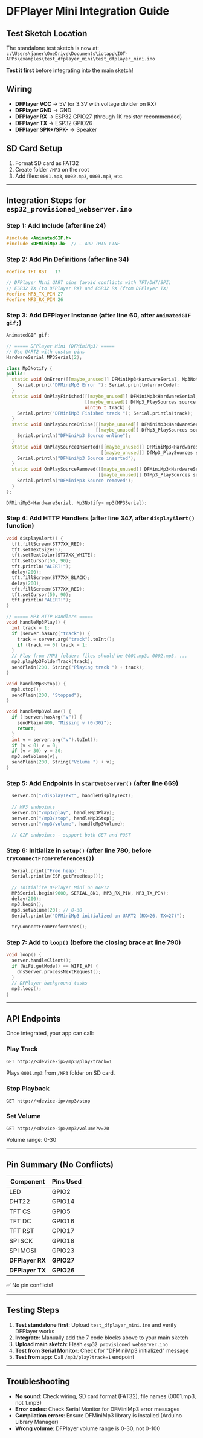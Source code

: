 # DFPlayer Mini Integration Guide

## Test Sketch Location
The standalone test sketch is now at:
`c:\Users\janer\OneDrive\Documents\iotapp\IOT-APPs\examples\test_dfplayer_mini\test_dfplayer_mini.ino`

**Test it first** before integrating into the main sketch!

## Wiring
- **DFPlayer VCC** → 5V (or 3.3V with voltage divider on RX)
- **DFPlayer GND** → GND
- **DFPlayer RX** → ESP32 GPIO27 (through 1K resistor recommended)
- **DFPlayer TX** → ESP32 GPIO26
- **DFPlayer SPK+/SPK-** → Speaker

## SD Card Setup
1. Format SD card as FAT32
2. Create folder `/MP3` on the root
3. Add files: `0001.mp3`, `0002.mp3`, `0003.mp3`, etc.

---

## Integration Steps for `esp32_provisioned_webserver.ino`

### Step 1: Add Include (after line 24)
```cpp
#include <AnimatedGIF.h>
#include <DFMiniMp3.h>  // ← ADD THIS LINE
```

### Step 2: Add Pin Definitions (after line 34)
```cpp
#define TFT_RST   17

// DFPlayer Mini UART pins (avoid conflicts with TFT/DHT/SPI)
// ESP32 TX (to DFPlayer RX) and ESP32 RX (from DFPlayer TX)
#define MP3_TX_PIN 27
#define MP3_RX_PIN 26
```

### Step 3: Add DFPlayer Instance (after line 60, after `AnimatedGIF gif;`)
```cpp
AnimatedGIF gif;

// ===== DFPlayer Mini (DFMiniMp3) =====
// Use UART2 with custom pins
HardwareSerial MP3Serial(2);

class Mp3Notify {
public:
  static void OnError([[maybe_unused]] DFMiniMp3<HardwareSerial, Mp3Notify>& mp3, uint16_t errorCode) {
    Serial.print("DFMiniMp3 Error "); Serial.println(errorCode);
  }
  static void OnPlayFinished([[maybe_unused]] DFMiniMp3<HardwareSerial, Mp3Notify>& mp3, 
                             [[maybe_unused]] DfMp3_PlaySources source, 
                             uint16_t track) {
    Serial.print("DFMiniMp3 Finished track "); Serial.println(track);
  }
  static void OnPlaySourceOnline([[maybe_unused]] DFMiniMp3<HardwareSerial, Mp3Notify>& mp3, 
                                 [[maybe_unused]] DfMp3_PlaySources source) {
    Serial.println("DFMiniMp3 Source online");
  }
  static void OnPlaySourceInserted([[maybe_unused]] DFMiniMp3<HardwareSerial, Mp3Notify>& mp3, 
                                   [[maybe_unused]] DfMp3_PlaySources source) {
    Serial.println("DFMiniMp3 Source inserted");
  }
  static void OnPlaySourceRemoved([[maybe_unused]] DFMiniMp3<HardwareSerial, Mp3Notify>& mp3, 
                                  [[maybe_unused]] DfMp3_PlaySources source) {
    Serial.println("DFMiniMp3 Source removed");
  }
};

DFMiniMp3<HardwareSerial, Mp3Notify> mp3(MP3Serial);
```

### Step 4: Add HTTP Handlers (after line 347, after `displayAlert()` function)
```cpp
void displayAlert() {
  tft.fillScreen(ST77XX_RED);
  tft.setTextSize(5);
  tft.setTextColor(ST77XX_WHITE);
  tft.setCursor(50, 90);
  tft.println("ALERT!");
  delay(200);
  tft.fillScreen(ST77XX_BLACK);
  delay(200);
  tft.fillScreen(ST77XX_RED);
  tft.setCursor(50, 90);
  tft.println("ALERT!");
}

// ===== MP3 HTTP Handlers =====
void handleMp3Play() {
  int track = 1;
  if (server.hasArg("track")) {
    track = server.arg("track").toInt();
    if (track <= 0) track = 1;
  }
  // Play from /MP3 folder: files should be 0001.mp3, 0002.mp3, ...
  mp3.playMp3FolderTrack(track);
  sendPlain(200, String("Playing track ") + track);
}

void handleMp3Stop() {
  mp3.stop();
  sendPlain(200, "Stopped");
}

void handleMp3Volume() {
  if (!server.hasArg("v")) {
    sendPlain(400, "Missing v (0-30)");
    return;
  }
  int v = server.arg("v").toInt();
  if (v < 0) v = 0;
  if (v > 30) v = 30;
  mp3.setVolume(v);
  sendPlain(200, String("Volume ") + v);
}
```

### Step 5: Add Endpoints in `startWebServer()` (after line 669)
```cpp
  server.on("/displayText", handleDisplayText);
  
  // MP3 endpoints
  server.on("/mp3/play", handleMp3Play);
  server.on("/mp3/stop", handleMp3Stop);
  server.on("/mp3/volume", handleMp3Volume);
  
  // GIF endpoints - support both GET and POST
```

### Step 6: Initialize in `setup()` (after line 780, before `tryConnectFromPreferences()`)
```cpp
  Serial.print("Free heap: ");
  Serial.println(ESP.getFreeHeap());
  
  // Initialize DFPlayer Mini on UART2
  MP3Serial.begin(9600, SERIAL_8N1, MP3_RX_PIN, MP3_TX_PIN);
  delay(200);
  mp3.begin();
  mp3.setVolume(20); // 0-30
  Serial.println("DFMiniMp3 initialized on UART2 (RX=26, TX=27)");
  
  tryConnectFromPreferences();
```

### Step 7: Add to `loop()` (before the closing brace at line 790)
```cpp
void loop() {
  server.handleClient();
  if (WiFi.getMode() == WIFI_AP) {
    dnsServer.processNextRequest();
  }
  // DFPlayer background tasks
  mp3.loop();
}
```

---

## API Endpoints

Once integrated, your app can call:

### Play Track
```
GET http://<device-ip>/mp3/play?track=1
```
Plays `0001.mp3` from `/MP3` folder on SD card.

### Stop Playback
```
GET http://<device-ip>/mp3/stop
```

### Set Volume
```
GET http://<device-ip>/mp3/volume?v=20
```
Volume range: 0-30

---

## Pin Summary (No Conflicts)

| Component | Pins Used |
|-----------|-----------|
| LED | GPIO2 |
| DHT22 | GPIO14 |
| TFT CS | GPIO5 |
| TFT DC | GPIO16 |
| TFT RST | GPIO17 |
| SPI SCK | GPIO18 |
| SPI MOSI | GPIO23 |
| **DFPlayer RX** | **GPIO27** |
| **DFPlayer TX** | **GPIO26** |

✅ No pin conflicts!

---

## Testing Steps

1. **Test standalone first**: Upload `test_dfplayer_mini.ino` and verify DFPlayer works
2. **Integrate**: Manually add the 7 code blocks above to your main sketch
3. **Upload main sketch**: Flash `esp32_provisioned_webserver.ino`
4. **Test from Serial Monitor**: Check for "DFMiniMp3 initialized" message
5. **Test from app**: Call `/mp3/play?track=1` endpoint

---

## Troubleshooting

- **No sound**: Check wiring, SD card format (FAT32), file names (0001.mp3, not 1.mp3)
- **Error codes**: Check Serial Monitor for DFMiniMp3 error messages
- **Compilation errors**: Ensure DFMiniMp3 library is installed (Arduino Library Manager)
- **Wrong volume**: DFPlayer volume range is 0-30, not 0-100
